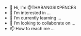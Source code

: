 - 👋 Hi, I’m @THABANGSIXPENCES
- 👀 I’m interested in ...
- 🌱 I’m currently learning ...
- 💞️ I’m looking to collaborate on ...
- 📫 How to reach me ...

<!---
THABANGSIXPENCES/THABANGSIXPENCES is a ✨ special ✨ repository because its `README.md` (this file) appears on your GitHub profile.
You can click the Preview link to take a look at your changes.
--->
